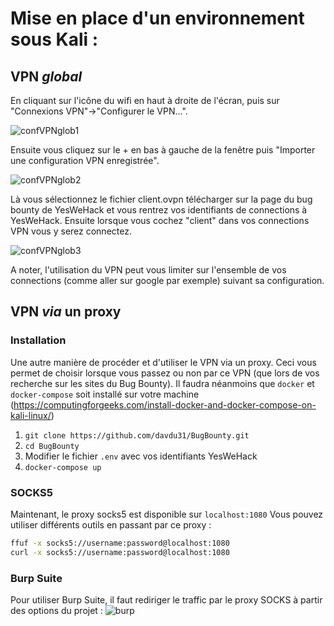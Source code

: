 # Mise en place d'un environnement sous Kali :

## VPN *global*

En cliquant sur l'icône du wifi en haut à droite de l'écran, puis sur "Connexions VPN"->"Configurer le VPN...".

![confVPNglob1](https://github.com/davdu31/BugBounty/assets/35230152/e9276118-f104-4f30-a212-b86507a2be02)

Ensuite vous cliquez sur le + en bas à gauche de la fenêtre puis "Importer une configuration VPN enregistrée".

![confVPNglob2](https://github.com/davdu31/BugBounty/assets/35230152/14982205-c064-4723-bc9a-0f9a1d290ad5)

Là vous sélectionnez le fichier client.ovpn télécharger sur la page du bug bounty de YesWeHack et vous rentrez vos identifiants de connections à YesWeHack.
Ensuite lorsque vous cochez "client" dans vos connections VPN vous y serez connectez.

![confVPNglob3](https://github.com/davdu31/BugBounty/assets/35230152/b51f4176-6d28-4d9e-9fd4-623abb9d100d)

A noter, l'utilisation du VPN peut vous limiter sur l'ensemble de vos connections (comme aller sur google par exemple) suivant sa configuration.

## VPN *via* un proxy

### Installation

Une autre manière de procéder et d'utiliser le VPN via un proxy. Ceci vous permet de choisir lorsque vous passez ou non par ce VPN (que lors de vos recherche sur les sites du Bug Bounty).
Il faudra néanmoins que `docker` et `docker-compose` soit installé sur votre machine (https://computingforgeeks.com/install-docker-and-docker-compose-on-kali-linux/)
1. `git clone https://github.com/davdu31/BugBounty.git`
2. `cd BugBounty`
3. Modifier le fichier `.env` avec vos identifiants YesWeHack
4. `docker-compose up`

### SOCKS5

Maintenant, le proxy socks5 est disponible sur `localhost:1080`
Vous pouvez utiliser différents outils en passant par ce proxy :
```bash
ffuf -x socks5://username:password@localhost:1080
curl -x socks5://username:password@localhost:1080
```

### Burp Suite
Pour utiliser Burp Suite, il faut rediriger le traffic par le proxy SOCKS à partir des options du projet :
![burp](https://github.com/davdu31/BugBounty/assets/35230152/6fede2f0-d925-43a8-895d-434aea7c1f04)
